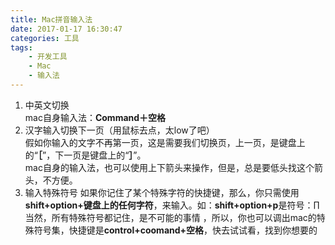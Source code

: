 ```yaml
---
title: Mac拼音输入法
date: 2017-01-17 16:30:47
categories: 工具
tags:
    - 开发工具
    - Mac
    - 输入法
---
```

1. 中英文切换   
mac自身输入法：**Command＋空格**
2. 汉字输入切换下一页（用鼠标去点，太low了吧）   
假如你输入的文字不再第一页，这是需要我们切换页，上一页，是键盘上的“**［**”，下一页是键盘上的“**］**”。   
mac自身的输入法，也可以使用上下箭头来操作，但是，总是要低头找这个箭头，不方便。
3. 输入特殊符号
如果你记住了某个特殊字符的快捷键，那么，你只需使用 **shift+option+键盘上的任何字符**，来输入。如：**shift+option+p**是符号：∏   
当然，所有特殊符号都记住，是不可能的事情 ，所以，你也可以调出mac的特殊符号集，快捷键是**control+coomand+空格**，快去试试看，找到你想要的
